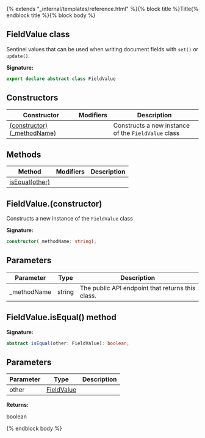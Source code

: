 {% extends "_internal/templates/reference.html" %}{% block title %}Title{% endblock title %}{% block body %}
## FieldValue class

Sentinel values that can be used when writing document fields with `set()` or `update()`<!-- -->.

<b>Signature:</b>

```typescript
export declare abstract class FieldValue 
```

## Constructors

|  Constructor | Modifiers | Description |
|  --- | --- | --- |
|  [(constructor)(\_methodName)](./firestore_.fieldvalue.md#fieldvalueconstructor) |  | Constructs a new instance of the <code>FieldValue</code> class |

## Methods

|  Method | Modifiers | Description |
|  --- | --- | --- |
|  [isEqual(other)](./firestore_.fieldvalue.md#fieldvalueisequal_method) |  |  |

## FieldValue.(constructor)

Constructs a new instance of the `FieldValue` class

<b>Signature:</b>

```typescript
constructor(_methodName: string);
```

## Parameters

|  Parameter | Type | Description |
|  --- | --- | --- |
|  \_methodName | string | The public API endpoint that returns this class. |

## FieldValue.isEqual() method

<b>Signature:</b>

```typescript
abstract isEqual(other: FieldValue): boolean;
```

## Parameters

|  Parameter | Type | Description |
|  --- | --- | --- |
|  other | [FieldValue](./firestore_.fieldvalue.md#fieldvalue_class) |  |

<b>Returns:</b>

boolean

{% endblock body %}
